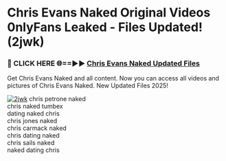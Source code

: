 # Chris Evans Naked Original Videos 0nlyFans Leaked - Files Updated! (2jwk)

<h3>🔴 CLICK HERE 🌐==►► <a href="https://tinyurl.com/up5wt9bj" rel="nofollow">Chris Evans Naked Updated Files</a></h3>

Get Chris Evans Naked and all content. Now you can access all videos and pictures of Chris Evans Naked. New Updated Files 2025!

[![2jwk](https://i.imgur.com/ABiUzMV.gif)](https://tinyurl.com/up5wt9bj)
chris petrone naked<br>
chris naked tumbex<br>
dating naked chris<br>
chris jones naked<br>
chris carmack naked<br>
chris dating naked<br>
chris sails naked<br>
naked dating chris